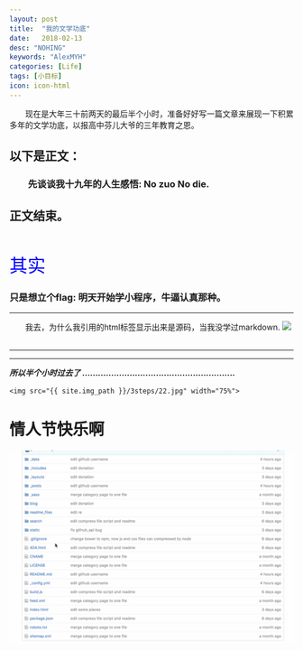 ```yaml
---
layout: post
title:  "我的文学功底"
date:   2018-02-13
desc: "NOHING"
keywords: "AlexMYH"
categories: [Life]
tags: [小目标]
icon: icon-html
---
```

&emsp;&emsp;现在是大年三十前两天的最后半个小时，准备好好写一篇文章来展现一下积累多年的文学功底，以报高中芬儿大爷的三年教育之恩。
## 以下是正文： ##

### &emsp;&emsp;先谈谈我十九年的人生感悟:   No zuo  No die. ###

## 正文结束。 ##
<br>

<font color=#0000FF size=6>其实</font>

### 只是想立个flag:  明天开始学小程序，牛逼认真那种。  ###
---

&emsp;&emsp;我去，为什么我引用的html标签显示出来是源码，当我没学过markdown.
    <!-- ![edit]({{ site.img_path }}/3steps/11.jpg) -->
	<img src="{{ site.img_path }}/3steps/11.jpg" width="75%">
<br>
<br>

---
---

***所以半个小时过去了  ..........................................................***
  <!-- ![edit]({{ site.img_path }}/3steps/22.jpg) -->
    <img src="{{ site.img_path }}/3steps/22.jpg" width="75%">
# 情人节快乐啊  #
![image](https://github.com/AlexMYH/AlexMYH.github.io/blob/master/static/assets/img/blog/edit.gif)





























